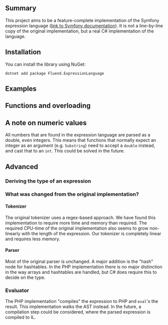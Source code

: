 ## Summary
This project aims to be a feature-complete implementation of the Symfony expression language ([link to Symfony documentation](https://symfony.com/doc/current/components/expression_language.html)).
It is not a line-by-line copy of the original implementation, but a real C# implementation of the language.  

## Installation
You can install the library using NuGet:
```
dotnet add package Fluend.ExpressionLanguage
```
## Examples


## Functions and overloading

## A note on numeric values
All numbers that are found in the expression language are parsed as a double, even integers.
This means that functions that normally expect an integer as an argument (e.g. `Substring`) need to accept a `double` instead, and cast that to an `int`.
This could be solved in the future.

## Advanced
### Deriving the type of an expression 

### What was changed from the original implementation?
#### Tokenizer
The original tokenizer uses a regex-based approach. We have found this implementation to require more time and memory than required. The required CPU-time of the original implementation also seems to grow non-linearly with the length of the expression. Our tokenizer is completely linear and requires less memory.

#### Parser
Most of the original parser is unchanged. A major addition is the "hash" node for hashtables. In the PHP implementation there is no major distinction in the way arrays and hashtables are handled, but C# does require this to decide on the type. 

### Evaluator
The PHP implementation "compiles" the expression to PHP and `eval`'s the result. This implementation walks the AST instead.
In the future, a compilation step could be considered, where the parsed expression is compiled to IL. 